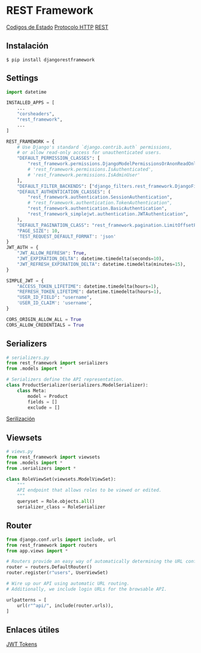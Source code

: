 # REST Framework

[Codigos de Estado](https://es.wikipedia.org/wiki/Anexo:C%C3%B3digos_de_estado_HTTP)
[Protocolo HTTP](https://developer.mozilla.org/es/docs/Web/HTTP/Overview)
[REST](https://es.wikipedia.org/wiki/Transferencia_de_Estado_Representacional)
## Instalación
    $ pip install djangorestframework
## Settings

```py
import datetime

INSTALLED_APPS = [
    ...
    "corsheaders",
    "rest_framework",
    ...
]

REST_FRAMEWORK = {
    # Use Django's standard `django.contrib.auth` permissions,
    # or allow read-only access for unauthenticated users.
    "DEFAULT_PERMISSION_CLASSES": [
        "rest_framework.permissions.DjangoModelPermissionsOrAnonReadOnly",
        # 'rest_framework.permissions.IsAuthenticated',
        # 'rest_framework.permissions.IsAdminUser'
    ],
    "DEFAULT_FILTER_BACKENDS": ["django_filters.rest_framework.DjangoFilterBackend"],
    "DEFAULT_AUTHENTICATION_CLASSES": (
        "rest_framework.authentication.SessionAuthentication",
        # "rest_framework.authentication.TokenAuthentication",
        "rest_framework.authentication.BasicAuthentication",
        "rest_framework_simplejwt.authentication.JWTAuthentication",
    ),
    "DEFAULT_PAGINATION_CLASS": "rest_framework.pagination.LimitOffsetPagination",
    "PAGE_SIZE": 10,
    'TEST_REQUEST_DEFAULT_FORMAT': 'json'
}
JWT_AUTH = {
    "JWT_ALLOW_REFRESH": True,
    "JWT_EXPIRATION_DELTA": datetime.timedelta(seconds=10),
    "JWT_REFRESH_EXPIRATION_DELTA": datetime.timedelta(minutes=15),
}

SIMPLE_JWT = {
    "ACCESS_TOKEN_LIFETIME": datetime.timedelta(hours=1),
    "REFRESH_TOKEN_LIFETIME": datetime.timedelta(hours=1),
    "USER_ID_FIELD": "username",
    'USER_ID_CLAIM': 'username',
}

CORS_ORIGIN_ALLOW_ALL = True
CORS_ALLOW_CREDENTIALS = True
```
## Serializers

```py
# serializers.py
from rest_framework import serializers
from .models import *

# Serializers define the API representation.
class ProductSerializer(serializers.ModelSerializer):
    class Meta:
        model = Product
        fields = []
        exclude = []
```

[Serilización](https://es.wikipedia.org/wiki/Serializaci%C3%B3n)

## Viewsets
```py
# views.py
from rest_framework import viewsets
from .models import *
from .serializers import *

class RoleViewSet(viewsets.ModelViewSet):
    """
    API endpoint that allows roles to be viewed or edited.
    """
    queryset = Role.objects.all()
    serializer_class = RoleSerializer
```
## Router

```py
from django.conf.urls import include, url
from rest_framework import routers
from app.views import *

# Routers provide an easy way of automatically determining the URL conf.
router = routers.DefaultRouter()
router.register(r"users", UserViewSet)

# Wire up our API using automatic URL routing.
# Additionally, we include login URLs for the browsable API.

urlpatterns = [
    url(r"^api/", include(router.urls)),
]

```

## Enlaces útiles
[JWT Tokens](https://jwt.io/)

